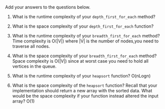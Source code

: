 Add your answers to the questions below.

1. What is the runtime complexity of your `depth_first_for_each` method?

2. What is the space complexity of your `depth_first_for_each` function?

3. What is the runtime complexity of your `breadth_first_for_each` method?
    Time complexity is O(|V|) where |V| is the number of nodes,you need to traverse all nodes. 


4. What is the space complexity of your `breadth_first_for_each` method?
    Space complexity is O(|V|) since at worst case you need to hold all vertices in the queue.

5. What is the runtime complexity of your `heapsort` function?
    O(nLogn)

6. What is the space complexity of the `heapsort` function? Recall that your implementation should return a new array with the sorted data. What would be the space complexity if your function instead altered the input array?
  O(1)